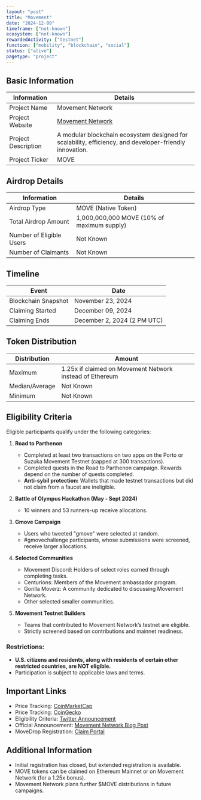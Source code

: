 ```yaml
---
layout: "post"
title: "Movement"
date: "2024-12-09"
timeframe: ["not-known"]
ecosystem: ["not-known"]
rewardedActivity: ["testnet"]
function: ["mobility", "blockchain", "social"]
status: ["alive"]
pagetype: "project"
---
```


## Basic Information

| Information         | Details                                                                                                 |
| ------------------- | ------------------------------------------------------------------------------------------------------- |
| Project Name        | Movement Network                                                                                        |
| Project Website     | [Movement Network](https://www.movementnetwork.xyz)                                                     |
| Project Description | A modular blockchain ecosystem designed for scalability, efficiency, and developer-friendly innovation. |
| Project Ticker      | MOVE                                                                                                    |

## Airdrop Details

| Information              | Details                                    |
| ------------------------ | ------------------------------------------ |
| Airdrop Type             | MOVE (Native Token)                        |
| Total Airdrop Amount     | 1,000,000,000 MOVE (10% of maximum supply) |
| Number of Eligible Users | Not Known                                  |
| Number of Claimants      | Not Known                                  |

## Timeline

| Event               | Date                        |
| ------------------- | --------------------------- |
| Blockchain Snapshot | November 23, 2024           |
| Claiming Started    | December 09, 2024           |
| Claiming Ends       | December 2, 2024 (2 PM UTC) |

## Token Distribution

| Distribution   | Amount                                                   |
| -------------- | -------------------------------------------------------- |
| Maximum        | 1.25x if claimed on Movement Network instead of Ethereum |
| Median/Average | Not Known                                                |
| Minimum        | Not Known                                                |

## Eligibility Criteria

Eligible participants qualify under the following categories:

1. **Road to Parthenon**

   - Completed at least two transactions on two apps on the Porto or Suzuka Movement Testnet (capped at 300 transactions).
   - Completed quests in the Road to Parthenon campaign. Rewards depend on the number of quests completed.
   - **Anti-sybil protection:** Wallets that made testnet transactions but did not claim from a faucet are ineligible.

2. **Battle of Olympus Hackathon (May - Sept 2024)**

   - 10 winners and 53 runners-up receive allocations.

3. **Gmove Campaign**

   - Users who tweeted "gmove" were selected at random.
   - #gmovechallenge participants, whose submissions were screened, receive larger allocations.

4. **Selected Communities**

   - Movement Discord: Holders of select roles earned through completing tasks.
   - Centurions: Members of the Movement ambassador program.
   - Gorilla Moverz: A community dedicated to discussing Movement Network.
   - Other selected smaller communities.

5. **Movement Testnet Builders**
   - Teams that contributed to Movement Network’s testnet are eligible.
   - Strictly screened based on contributions and mainnet readiness.

### Restrictions:

- **U.S. citizens and residents, along with residents of certain other restricted countries, are NOT eligible.**
- Participation is subject to applicable laws and terms.

## Important Links

- Price Tracking: [CoinMarketCap](https://coinmarketcap.com/currencies/movement)
- Price Tracking: [CoinGecko](https://www.coingecko.com/en/coins/movement)
- Eligibility Criteria: [Twitter Announcement](https://x.com/movementfdn/status/1861472760138211786)
- Official Announcement: [Movement Network Blog Post](https://www.movementnetwork.xyz/article/movement-network-foundation-movedrop-move-token)
- MoveDrop Registration: [Claim Portal](https://www.movementnetwork.xyz)

## Additional Information

- Initial registration has closed, but extended registration is available.
- MOVE tokens can be claimed on Ethereum Mainnet or on Movement Network (for a 1.25x bonus).
- Movement Network plans further $MOVE distributions in future campaigns.